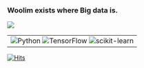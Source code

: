 ### Woolim exists where Big data is.

<img src="https://avatars.githubusercontent.com/u/100764055?v=4"> 

<table>
  <tr>
    <td>
      <img alt="Python" src ="https://img.shields.io/badge/Python-3776AB.svg?&style=for-the-badge&logo=Python&logoColor=white"/>
      <img alt="TensorFlow" src ="https://img.shields.io/badge/TensorFlow-FF6F00.svg?&style=for-the-badge&logo=TensorFlow&logoColor=white"/>
      <img alt="scikit-learn" src ="https://img.shields.io/badge/scikitlearn-F7931E.svg?&style=for-the-badge&logo=scikitlearn&logoColor=white"/>
    </td>
  <tr>
</table>

[![Hits](https://hits.seeyoufarm.com/api/count/incr/badge.svg?url=https%3A%2F%2Fgithub.com%2Frileyko&count_bg=%23EABEF1&title_bg=%23555555&icon=&icon_color=%23E7E7E7&title=hits&edge_flat=false)](https://hits.seeyoufarm.com)

